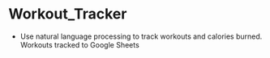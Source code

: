 # Workout_Tracker
- Use natural language processing to track workouts and calories burned. Workouts tracked to Google Sheets
